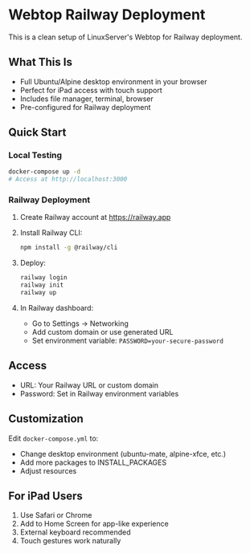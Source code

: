 # Webtop Railway Deployment

This is a clean setup of LinuxServer's Webtop for Railway deployment.

## What This Is

- Full Ubuntu/Alpine desktop environment in your browser
- Perfect for iPad access with touch support
- Includes file manager, terminal, browser
- Pre-configured for Railway deployment

## Quick Start

### Local Testing
```bash
docker-compose up -d
# Access at http://localhost:3000
```

### Railway Deployment

1. Create Railway account at https://railway.app
2. Install Railway CLI:
   ```bash
   npm install -g @railway/cli
   ```

3. Deploy:
   ```bash
   railway login
   railway init
   railway up
   ```

4. In Railway dashboard:
   - Go to Settings → Networking
   - Add custom domain or use generated URL
   - Set environment variable: `PASSWORD=your-secure-password`

## Access

- URL: Your Railway URL or custom domain
- Password: Set in Railway environment variables

## Customization

Edit `docker-compose.yml` to:
- Change desktop environment (ubuntu-mate, alpine-xfce, etc.)
- Add more packages to INSTALL_PACKAGES
- Adjust resources

## For iPad Users

1. Use Safari or Chrome
2. Add to Home Screen for app-like experience
3. External keyboard recommended
4. Touch gestures work naturally